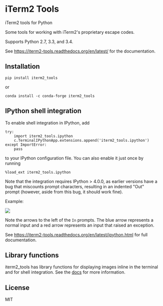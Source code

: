 # iTerm2 Tools

iTerm2 tools for Python

Some tools for working with iTerm2's proprietary escape codes.

Supports Python 2.7, 3.3, and 3.4.

See https://iterm2-tools.readthedocs.org/en/latest/ for the documentation.

## Installation

    pip install iterm2_tools

or

    conda install -c conda-forge iterm2_tools

## IPython shell integration

To enable shell integration in IPython, add

    try:
        import iterm2_tools.ipython
        c.TerminalIPythonApp.extensions.append('iterm2_tools.ipython')
    except ImportError:
        pass

to your IPython configuration file. You can also enable it just once by
running

    %load_ext iterm2_tools.ipython

Note that the integration requires IPython > 4.0.0, as earlier versions have a
bug that miscounts prompt characters, resulting in an indented "Out" prompt
(however, aside from this bug, it should work fine).

Example:

![](docs/ipython-example.png)

Note the arrows to the left of the `In` prompts. The blue arrow represents a
normal input and a red arrow represents an input that raised an exception.

See https://iterm2-tools.readthedocs.org/en/latest/ipython.html for full
documentation.

## Library functions

iterm2_tools has library functions for displaying images inline in the
terminal and for shell integration. See the
[docs](https://iterm2-tools.readthedocs.org/) for more information.

## License

MIT
